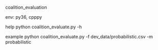 coalition_evaluation

env: py36, cpppy

help
python coalition_evaluate.py -h

example
python coalition_evaluate.py -f dev_data/probabilistic.csv -m probabilistic
